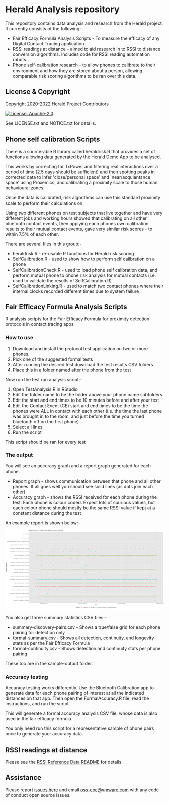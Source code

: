 # Herald Analysis repository

This repository contains data analysis and research from the Herald
project. It currently consists of the following:-

- Fair Efficacy Formula Analysis Scripts - To measure the efficacy of any Digital Contact Tracing application
- RSSI readings at distance - aimed to aid research in to RSSI to distance conversion algorithms. Includes code for RSSI reading automation robots.
- Phone self-calibration research - to allow phones to calibrate to their environment and how they are stored about a person, allowing comparable risk scoring algorithms to be ran over this data.

## License & Copyright

Copyright 2020-2022 Herald Project Contributors

[![License: Apache-2.0](https://img.shields.io/badge/License-Apache2.0-yellow.svg)](https://opensource.org/licenses/Apache-2.0)

See LICENSE.txt and NOTICE.txt for details.

## Phone self calibration Scripts

There is a source-able R library called heraldrisk.R that provides
a set of functions allowing data generated by the Herald Demo App
to be analysed. 

This works by correcting for TxPower and filtering real interactions over a period of time (2.5 days should be sufficient) and then
spotting peaks in corrected data to infer 'close/personal space' and 'near/acquiantance space' using Proxemics, and calibrating
a proximity scale to those human behavioural zones.

Once the data is calibrated, risk algorithms can use this standard
proximity scale to perform their calculations on.

Using two different phones on test subjects that live together and have very different jobs and working hours showed that calibrating on all other bluetooth contact events, then applying each phones own calibration results to their mutual contact events, gave very similar risk scores - to within 7.5% of each other.

There are several files in this group:-
- heraldrisk.R - re-usable R functions for Herald risk scoring
- SelfCalibration.R - used to show how to perform self calibration on a phone
- SelfCalibrationCheck.R - used to load phone self calibration data, and perform mutual phone to phone risk analysis for mutual contacts (i.e. used to validate the results of SelfCalibration.R)
- SelfCalibrationLinking.R - used to match two contact phones where their internal clocks recorded different times due to system failure

## Fair Efficacy Formula Analysis Scripts

R analysis scripts for the Fair Efficacy Formula for proximity detection protocols in contact tracing apps

### How to use

1. Download and install the protocol test application on two or more
phones.
1. Pick one of the suggested formal tests
1. After running the desired test download the test results CSV folders
1. Place this in a folder named after the phone from the test

Now run the test run analysis script:-

1. Open TestAnalysis.R in RStudio
1. Edit the folder name to be the folder above your phone name subfolders
1. Edit the start and end times to be 10 minutes before and after your test
1. Edit the Contact Event (CE) start and end times to be the time the phones were ALL in contact with each other (i.e. the time the last phone was brought in to the room, and just before the time you turned bluetooth off on the first phone)
1. Select all lines
1. Run the script

This script should be ran for every test

### The output

You will see an accuracy graph and a report graph generated for each phone.

- Report graph - shows communication between that phone and all other phones. If all goes well you should see solid lines (as dots join each other)
- Accuracy graph - shows the RSSI received for each phone during the test. Each phone is colour coded. Expect lots of spurious values, but each colour phone should mostly be the same RSSI value if kept at a constant distance during the test

An example report is shown below:-

![Report for one iPhone](./sample-output/2020-08-11-cx-47/workiPhone-report.png)

You also get three summary statistics CSV files:-

- summary-discovery-pairs.csv - Shows a true/false grid for each phone pairing for detection only
- formal-summary.csv - Shows all detection, continuity, and longevity stats as per the Fair Efficacy Formula
- formal-continuity.csv - Shows detection and continuity stats per phone pairing

These too are in the sample-output folder.

### Accuracy testing

Accuracy testing works differently. Use the Bluetooth Calibration app to generate data for each phone pairing of interest at all the indicated distances on that app. Then open the FormalAccuracy.R file, read the instructions, and run the script.

This will generate a formal accuracy analysis CSV file, whose data is also used in the fair efficacy formula.

You only need run this script for a representative sample of phone pairs once to generate your accuracy data.

## RSSI readings at distance

Please see the [RSSI Reference Data README](reference-data/rssi.md)
for details.

## Assistance

Please report [issues here](https://github.com/theheraldproject/herald-analysis/issues) and email oss-coc@vmware.com with any code of conduct open source issues.
